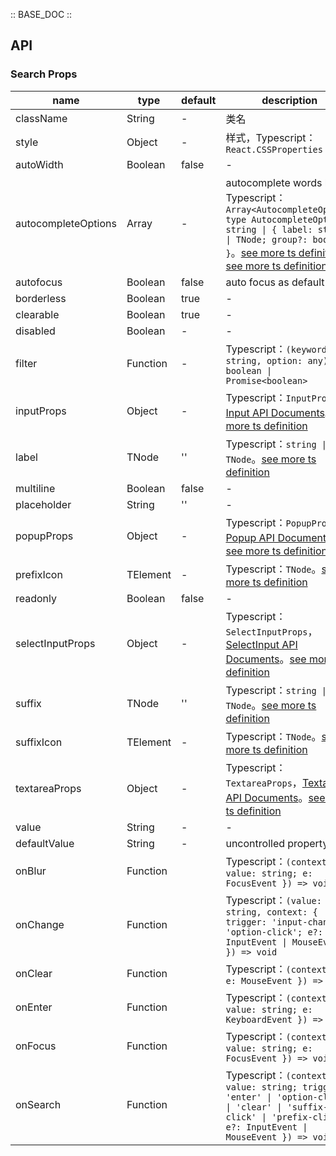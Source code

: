 :: BASE_DOC ::

## API

### Search Props

name | type | default | description | required
-- | -- | -- | -- | --
className | String | - | 类名 | N
style | Object | - | 样式，Typescript：`React.CSSProperties` | N
autoWidth | Boolean | false | \- | N
autocompleteOptions | Array | - | autocomplete words list。Typescript：`Array<AutocompleteOption>` `type AutocompleteOption = string \| { label: string \| TNode; group?: boolean }`。[see more ts definition](https://github.com/Tencent/tdesign-react/blob/develop/src/common.ts)。[see more ts definition](https://github.com/Tencent/tdesign-react/blob/develop/src/search/type.ts) | N
autofocus | Boolean | false | auto focus as default | N
borderless | Boolean | true | \- | N
clearable | Boolean | true | \- | N
disabled | Boolean | - | \- | N
filter | Function | - | Typescript：`(keyword: string, option: any) => boolean \| Promise<boolean>` | N
inputProps | Object | - | Typescript：`InputProps`，[Input API Documents](./input?tab=api)。[see more ts definition](https://github.com/Tencent/tdesign-react/blob/develop/src/search/type.ts) | N
label | TNode | '' | Typescript：`string \| TNode`。[see more ts definition](https://github.com/Tencent/tdesign-react/blob/develop/src/common.ts) | N
multiline | Boolean | false | \- | N
placeholder | String | '' | \- | N
popupProps | Object | - | Typescript：`PopupProps`，[Popup API Documents](./popup?tab=api)。[see more ts definition](https://github.com/Tencent/tdesign-react/blob/develop/src/search/type.ts) | N
prefixIcon | TElement | - | Typescript：`TNode`。[see more ts definition](https://github.com/Tencent/tdesign-react/blob/develop/src/common.ts) | N
readonly | Boolean | false | \- | N
selectInputProps | Object | - | Typescript：`SelectInputProps`，[SelectInput API Documents](./select-input?tab=api)。[see more ts definition](https://github.com/Tencent/tdesign-react/blob/develop/src/search/type.ts) | N
suffix | TNode | '' | Typescript：`string \| TNode`。[see more ts definition](https://github.com/Tencent/tdesign-react/blob/develop/src/common.ts) | N
suffixIcon | TElement | - | Typescript：`TNode`。[see more ts definition](https://github.com/Tencent/tdesign-react/blob/develop/src/common.ts) | N
textareaProps | Object | - | Typescript：`TextareaProps`，[Textarea API Documents](./textarea?tab=api)。[see more ts definition](https://github.com/Tencent/tdesign-react/blob/develop/src/search/type.ts) | N
value | String | - | \- | N
defaultValue | String | - | uncontrolled property | N
onBlur | Function |  | Typescript：`(context: { value: string; e: FocusEvent }) => void`<br/> | N
onChange | Function |  | Typescript：`(value: string, context: { trigger: 'input-change' \| 'option-click'; e?: InputEvent \| MouseEvent }) => void`<br/> | N
onClear | Function |  | Typescript：`(context: { e: MouseEvent }) => void`<br/> | N
onEnter | Function |  | Typescript：`(context: { value: string; e: KeyboardEvent }) => void`<br/> | N
onFocus | Function |  | Typescript：`(context: { value: string; e: FocusEvent }) => void`<br/> | N
onSearch | Function |  | Typescript：`(context?: { value: string; trigger: 'enter' \| 'option-click' \| 'clear' \| 'suffix-click' \| 'prefix-click'; e?: InputEvent \| MouseEvent }) => void`<br/> | N
